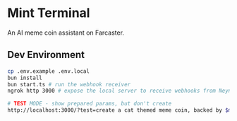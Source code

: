# Mint Terminal

An AI meme coin assistant on Farcaster.

## Dev Environment

```sh
cp .env.example .env.local
bun install
bun start.ts # run the webhook receiver
ngrok http 3000 # expose the local server to receive webhooks from Neynar
```

```sh
# TEST MODE - show prepared params, but don't create
http://localhost:3000/?test=create a cat themed meme coin, backed by $mfer
```
